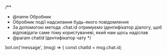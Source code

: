 /**
* @name Обробник
* Обробник події надсилання будь-якого повідомлення
* За допомогою метода .chat.id отримуємо ідентифікатор діалогу, щоб відповідати саме тому користувачеві, який нам щось надіслав
* @param chatId Ідентифікатор чату
*/

bot.on('message', (msg) => {
  const chatId = msg.chat.id;
